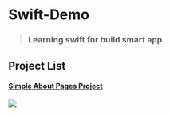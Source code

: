 # Swift-Demo
> ### Learning swift for build smart app

## Project List
#### [Simple About Pages Project](./Single/)
![](https://files.mdnice.com/user/8106/7a89cf19-406c-4c4f-a507-2d321a64c644.png)
